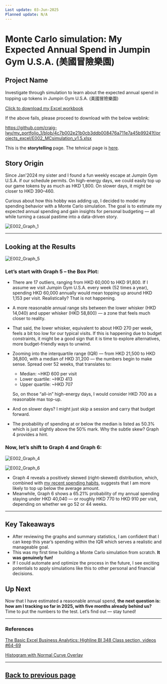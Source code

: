 ```yaml
---
Last update: 03-Jun-2025
Planned update: N/A
---
```



# Monte Carlo simulation: My Expected Annual Spend in Jumpin Gym U.S.A. (美國冒險樂園)


## Project Name
Investigate through simulation to learn about the expected annual spend in topping up tokens in Jumpin Gym U.S.A. (美國冒險樂園)

[Click to download my Excel workbook](projects_excel/E002_MCsimulation_v1.5.xlsx)

If the above fails, please proceed to download with the below weblink:

https://github.com/craig-lwy/my_portfolio_1/blob/4c7b002e21b0cb3ddb008476a711e7a45b99241f/projects_excel/E002_MCsimulation_v1.5.xlsx

This is the **storytelling** page. The tehnical page is [here](projects_excel/E002_technicals.md).


## Story Origin

Since Jan'2024 my sister and I found a fun weekly escape at Jumpin Gym U.S.A. if our schedule permits. On high-energy days, we could easily top up our game tokens by as much as HKD 1,800. On slower days, it might be closer to HKD 390–460.

Curious about how this hobby was adding up, I decided to model my spending behavior with a Monte Carlo simulation. The goal is to estimate my expected annual spending and gain insights for personal budgeting — all while turning a casual pastime into a data-driven story.

![E002_Graph_1](https://github.com/craig-lwy/my_portfolio_1/blob/6e9f20fb50823dcac95e2c4b4acb20532498f941/images/E002/E002_Graph_1.png)


---


## Looking at the Results

![E002_Graph_5](https://github.com/craig-lwy/my_portfolio_1/blob/6e9f20fb50823dcac95e2c4b4acb20532498f941/images/E002/E002_Graph_5.png)

### Let’s start with Graph 5 – the Box Plot:

- There are 17 outliers, ranging from HKD 60,000 to HKD 91,800. If I assume we visit Jumpin Gym U.S.A. every week (52 times a year), spending HKD 60,000 annually would mean topping up around HKD 1,153 per visit. Realistically? That is not happening.
- A more reasonable annual range sits between the lower whisker (HKD 14,040) and upper whisker (HKD 58,800) — a zone that feels much closer to reality.
- That said, the lower whisker, equivalent to about HKD 270 per week, feels a bit too low for our typical visits. If this is happening due to budget constraints, it might be a good sign that it is time to explore alternatives, more budget-friendly ways to unwind.
- Zooming into the interquartile range (IQR) — from HKD 21,500 to HKD 36,800, with a median of HKD 31,200 — the numbers begin to make sense. Spread over 52 weeks, that translates to:
  - Median: ~HKD 600 per visit
  - Lower quartile: ~HKD 413
  - Upper quartile: ~HKD 707

  So, on those “all-in” high-energy days, I would consider HKD 700 as a reasonable max top-up.
- And on slower days? I might just skip a session and carry that budget forward.
- The probability of spending at or below the median is listed as 50.3% which is just slightly above the 50% mark. Why the subtle skew? Graph 4 provides a hint.


### Now, let’s shift to Graph 4 and Graph 6:

![E002_Graph_4](https://github.com/craig-lwy/my_portfolio_1/blob/6e9f20fb50823dcac95e2c4b4acb20532498f941/images/E002/E002_Graph_4.png)

![E002_Graph_6](https://github.com/craig-lwy/my_portfolio_1/blob/6e9f20fb50823dcac95e2c4b4acb20532498f941/images/E002/E002_Graph_6.png)

- Graph 4 reveals a positively skewed (right-skewed) distribution, which, combined with [my recent spending habits](images/E002/E002_Graph_2.png), suggests that I am more likely to top up below the average amount.
- Meanwhile, Graph 6 shows a 65.21% probability of my annual spending staying under HKD 40,040 — or roughly HKD 770 to HKD 910 per visit, depending on whether we go 52 or 44 weeks.


---


## Key Takeaways

- After reviewing the graphs and summary statistics, I am confident that I can keep this year’s spending within the IQR which serves a realistic and manageable goal.
- This was my first time building a Monte Carlo simulation from scratch. **It was genuinely fun!**
- If I could automate and optimize the process in the future, I see exciting potentials to apply simulations like this to other personal and financial decisions.


## Up Next

Now that I have estimated a reasonable annual spend, **the next question is: how am I tracking so far in 2025, with five months already behind us?** Time to put the numbers to the test. Let’s find out — stay tuned!


---


### References

[The Basic Excel Business Analytics: Highline BI 348 Class section, videos #64-69](https://people.highline.edu/mgirvin/excelisfun.htm)

[Histogram with Normal Curve Overlay](https://real-statistics.com/tests-normality-and-symmetry/histogram-with-normal-curve-overlay/)


---
[Back to previous page](projects_excel.md)
---
